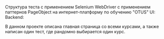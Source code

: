 Структура теста с применением Selenium WebDriver c применением паттернов PageObject на интернет-платформу по обучению "OTUS"
UI:
Backend:

В данном проекте описана главная страница со всеми курсами, а также написан один тест, где рандомно выбирается один курс.
